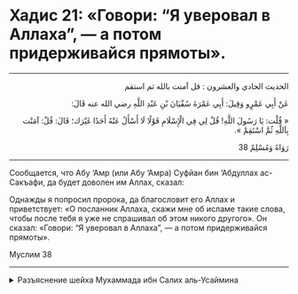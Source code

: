 <h1 class="hadith-header">Хадис 21: «Говори: “Я уверовал в Аллаха”, — а потом придерживайся прямоты».</h1>
 
<hr>

<p class="arabic-text"  dir="rtl">
الحديث الحادي والعشرون :  
قل آمنت بالله ثم استقم
</p>

<p class="arabic-text" dir="rtl">
عَنْ أَبِي عَمْرٍو وَقِيلَ: أَبِي عَمْرَةَ سُفْيَانَ بْنِ عَبْدِ اللَّهِ رضي الله عنه قَالَ: 
</p>

<p class="arabic-text" dir="rtl">
« قُلْت: يَا رَسُولَ اللَّهِ! قُلْ لِي فِي الْإِسْلَامِ قَوْلًا لَا أَسْأَلُ عَنْهُ أَحَدًا غَيْرَك؛ قَالَ: قُلْ: آمَنْت بِاَللَّهِ ثُمَّ اسْتَقِمْ ». 
</p>

<p class="arabic-subtext" dir="rtl">
رَوَاهُ وَمُسْلِمٌ
38</p>

<hr>

<p class="russian-text">
Сообщается, что Абу ‘Амр (или Абу ‘Амра) Суфйан бин ‘Абдуллах ас-Сакъафи, да будет доволен им Аллах, сказал: 
</p>

<p class="russian-text">
Однажды я попросил пророка, да благословит его Аллах и приветствует: «О посланник Аллаха, скажи мне об исламе такие слова, чтобы после тебя я уже не спрашивал об этом никого другого». Он сказал: «Говори: “Я уверовал в Аллаха”, — а потом придерживайся прямоты».
</p>

<p class="russian-subtext">
Муслим 38
</p>

<hr class="endline">

<details class="comments">
  <summary class="comments-title">Разъяснение шейха Мухаммада ибн Салих аль-Усаймина</summary>
  <p class="comments-text">Скоро...</p>
</details>